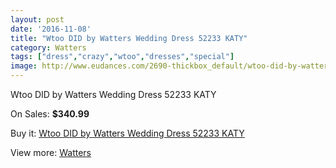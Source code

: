 ```yaml
---
layout: post
date: '2016-11-08'
title: "Wtoo DID by Watters Wedding Dress 52233 KATY"
category: Watters
tags: ["dress","crazy","wtoo","dresses","special"]
image: http://www.eudances.com/2690-thickbox_default/wtoo-did-by-watters-wedding-dress-52233-katy.jpg
---
```

Wtoo DID by Watters Wedding Dress 52233 KATY

On Sales: **$340.99**
<a href="https://www.eudances.com/en/watters/905-wtoo-did-by-watters-wedding-dress-52233-katy.html"><amp-img layout="responsive" width="600" height="600" src="//www.eudances.com/2690-thickbox_default/wtoo-did-by-watters-wedding-dress-52233-katy.jpg" alt="Wtoo DID by Watters Wedding Dress 52233 KATY 0" /></a>
<a href="https://www.eudances.com/en/watters/905-wtoo-did-by-watters-wedding-dress-52233-katy.html"><amp-img layout="responsive" width="600" height="600" src="//www.eudances.com/2691-thickbox_default/wtoo-did-by-watters-wedding-dress-52233-katy.jpg" alt="Wtoo DID by Watters Wedding Dress 52233 KATY 1" /></a>

Buy it: [Wtoo DID by Watters Wedding Dress 52233 KATY](https://www.eudances.com/en/watters/905-wtoo-did-by-watters-wedding-dress-52233-katy.html "Wtoo DID by Watters Wedding Dress 52233 KATY")

View more: [Watters](https://www.eudances.com/en/12-watters "Watters")